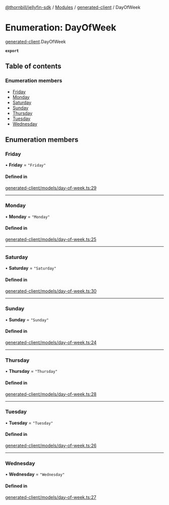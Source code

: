 [@thornbill/jellyfin-sdk](../README.md) / [Modules](../modules.md) / [generated-client](../modules/generated_client.md) / DayOfWeek

# Enumeration: DayOfWeek

[generated-client](../modules/generated_client.md).DayOfWeek

**`export`**

## Table of contents

### Enumeration members

- [Friday](generated_client.DayOfWeek.md#friday)
- [Monday](generated_client.DayOfWeek.md#monday)
- [Saturday](generated_client.DayOfWeek.md#saturday)
- [Sunday](generated_client.DayOfWeek.md#sunday)
- [Thursday](generated_client.DayOfWeek.md#thursday)
- [Tuesday](generated_client.DayOfWeek.md#tuesday)
- [Wednesday](generated_client.DayOfWeek.md#wednesday)

## Enumeration members

### Friday

• **Friday** = `"Friday"`

#### Defined in

[generated-client/models/day-of-week.ts:29](https://github.com/thornbill/jellyfin-sdk-typescript/blob/b5d0506/src/generated-client/models/day-of-week.ts#L29)

___

### Monday

• **Monday** = `"Monday"`

#### Defined in

[generated-client/models/day-of-week.ts:25](https://github.com/thornbill/jellyfin-sdk-typescript/blob/b5d0506/src/generated-client/models/day-of-week.ts#L25)

___

### Saturday

• **Saturday** = `"Saturday"`

#### Defined in

[generated-client/models/day-of-week.ts:30](https://github.com/thornbill/jellyfin-sdk-typescript/blob/b5d0506/src/generated-client/models/day-of-week.ts#L30)

___

### Sunday

• **Sunday** = `"Sunday"`

#### Defined in

[generated-client/models/day-of-week.ts:24](https://github.com/thornbill/jellyfin-sdk-typescript/blob/b5d0506/src/generated-client/models/day-of-week.ts#L24)

___

### Thursday

• **Thursday** = `"Thursday"`

#### Defined in

[generated-client/models/day-of-week.ts:28](https://github.com/thornbill/jellyfin-sdk-typescript/blob/b5d0506/src/generated-client/models/day-of-week.ts#L28)

___

### Tuesday

• **Tuesday** = `"Tuesday"`

#### Defined in

[generated-client/models/day-of-week.ts:26](https://github.com/thornbill/jellyfin-sdk-typescript/blob/b5d0506/src/generated-client/models/day-of-week.ts#L26)

___

### Wednesday

• **Wednesday** = `"Wednesday"`

#### Defined in

[generated-client/models/day-of-week.ts:27](https://github.com/thornbill/jellyfin-sdk-typescript/blob/b5d0506/src/generated-client/models/day-of-week.ts#L27)
